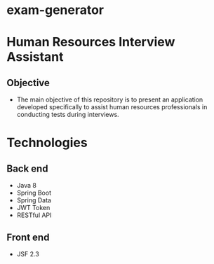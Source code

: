 # exam-generator
# Human Resources Interview Assistant
## Objective
- The main objective of this repository is to present an application developed specifically to assist human resources professionals in conducting tests during interviews.

# Technologies
## Back end
- Java 8
- Spring Boot
- Spring Data
- JWT Token
- RESTful API

## Front end
- JSF 2.3
